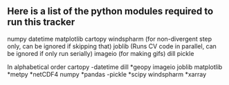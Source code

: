 ## Here is a list of the python modules required to run this tracker
numpy
datetime
matplotlib
cartopy
windspharm (for non-divergent step only, can be ignored if skipping that)
joblib (Runs CV code in parallel, can be ignored if only run serially)
imageio (for making gifs)
dill
pickle


In alphabetical order
cartopy
-datetime
dill
*geopy
imageio
joblib
matplotlib
*metpy
*netCDF4
numpy
*pandas
-pickle
*scipy
windspharm 
*xarray

